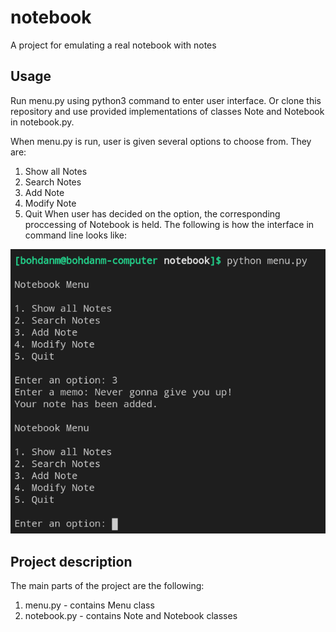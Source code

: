 # notebook
A project for emulating a real notebook with notes

## Usage
Run menu.py using python3 command to enter user interface. Or clone this repository and use provided implementations of classes Note and Notebook in notebook.py.

When menu.py is run, user is given several options to choose from. They are:
1. Show all Notes
2. Search Notes
3. Add Note
4. Modify Note
5. Quit
When user has decided on the option, the corresponding proccessing of Notebook is held.
The following is how the interface in command line looks like:
<img src="example.png" alt="example" />

## Project description
The main parts of the project are the following:
1. menu.py - contains Menu class
2. notebook.py - contains Note and Notebook classes
